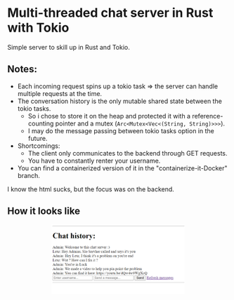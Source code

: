 # Multi-threaded chat server in Rust with Tokio
 
Simple server to skill up in Rust and Tokio.

## Notes:
- Each incoming request spins up a tokio task => the server can handle multiple requests at the time.
- The conversation history is the only mutable shared state between the tokio tasks. 
    - So i chose to store it on the heap and protected it with a reference-counting pointer and a mutex (``` Arc<Mutex<Vec<(String, String)>>> ```). 
    - I may do the message passing between tokio tasks option in the future.
- Shortcomings:
    - The client only communicates to the backend through GET requests.
    - You have to constantly renter your username.
- You can find a containerized version of it in the "containerize-it-Docker" branch.

I know the html sucks, but the focus was on the backend.

## How it looks like
<p align = "center">
    <img src="imgs/Demo_img.png" width="60%">
</p>
